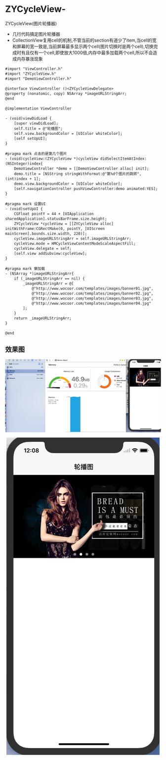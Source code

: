 # ZYCycleView-
ZYCycleView(图片轮播器)

* 几行代码搞定图片轮播器
* CollectionView复用cell的机制,不管当前的section有道少了item,当cell的宽和屏幕的宽一致是,当前屏幕最多显示两个cell(图片切换时是两个cell),切换完成时有且仅有一个cell,即使放大1000倍,内存中最多加载两个cell,所以不会造成内存暴涨现象

``` Objective-C版
#import "ViewController.h"
#import "ZYCycleView.h"
#import "DemoViewController.h"

@interface ViewController ()<ZYCycleViewDelegate>
@property (nonatomic, copy) NSArray *imageURLStringArr;
@end

@implementation ViewController

- (void)viewDidLoad {
    [super viewDidLoad];
    self.title = @"轮播图";
    self.view.backgroundColor = [UIColor whiteColor];
    [self setUpUI];
}

#pragma mark 点击的是第几个图片
- (void)cycleView:(ZYCycleView *)cycleView didSelectItemAtIndex:(NSInteger)index{
    DemoViewController *demo = [[DemoViewController alloc] init];
    demo.title = [NSString stringWithFormat:@"第%d个图片的跳转",(int)index + 1];
    demo.view.backgroundColor = [UIColor whiteColor];
    [self.navigationController pushViewController:demo animated:YES];
}

#pragma mark 设置UI
- (void)setUpUI {
    CGFloat pointY = 44 + [UIApplication sharedApplication].statusBarFrame.size.height;
    ZYCycleView *cycleView = [[ZYCycleView alloc] initWithFrame:CGRectMake(0, pointY, [UIScreen mainScreen].bounds.size.width, 220)];
    cycleView.imageURLStringArr = self.imageURLStringArr;
    cycleView.mode = HMCycleViewContentModeScaleAspectFill;
    cycleView.delegate = self;
    [self.view addSubview:cycleView];
}

#pragma mark 懒加载
- (NSArray *)imageURLStringArr{
    if (_imageURLStringArr == nil) {
        _imageURLStringArr = @[
            @"http://www.wocoor.com/templates/images/banner01.jpg",
            @"http://www.wocoor.com/templates/images/banner02.jpg",
            @"http://www.wocoor.com/templates/images/banner03.jpg",
            @"http://www.wocoor.com/templates/images/banner04.jpg"
        ];
    }
    return _imageURLStringArr;
}

@end
```


## 效果图

<p align="center" >
<img src="Docs/00001.png" title="内存占用">
</p>

<p align="center" >
<img src="Docs/00002.png" title="效果图">
</p>
